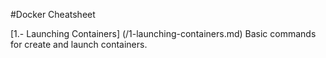#Docker Cheatsheet

[1.- Launching Containers] (/1-launching-containers.md)
Basic commands for create and launch containers.